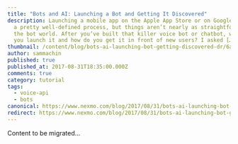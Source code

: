 ```yaml
---
title: "Bots and AI: Launching a Bot and Getting It Discovered"
description: Launching a mobile app on the Apple App Store or on Google Play is
  a pretty well-defined process, but things aren’t nearly as straightforward in
  the bot world. After you’ve built that killer voice bot or chatbot, where do
  you launch it and how do you get it in front of new users? I asked […]
thumbnail: /content/blog/bots-ai-launching-bot-getting-discovered-dr/6a771605-fcea-407e-9e39-1ce9823b1585_Bots-Clip2_800x300.jpg
author: sammachin
published: true
published_at: 2017-08-31T18:35:00.000Z
comments: true
category: tutorial
tags:
  - voice-api
  - bots
canonical: https://www.nexmo.com/blog/2017/08/31/bots-ai-launching-bot-getting-discovered-dr
redirect: https://www.nexmo.com/blog/2017/08/31/bots-ai-launching-bot-getting-discovered-dr
---
```


Content to be migrated...
